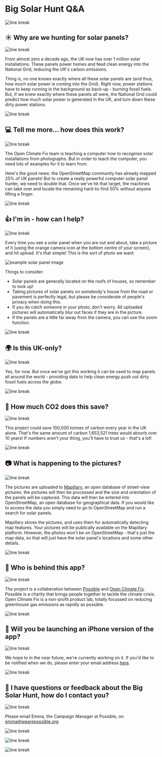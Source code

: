# Big Solar Hunt Q&A

![line break](resource:assets/images/line_break.png)

## :sunny: Why are we hunting for solar panels?

![line break](resource:assets/images/line_break.png)

From almost zero a decade ago, the UK now has over 1 million solar installations. These panels power homes and feed clean energy into the National Grid, reducing the UK's carbon emissions.

Thing is, no one knows exactly where all these solar panels are (and thus, how much solar power is coming into the Grid). Right now, power stations have to keep running in the background as back-up - burning fossil fuels. But, if we knew exactly where these panels all were, the National Grid could predict how much solar power is generated in the UK, and turn down these dirty power stations.

![line break](resource:assets/images/line_break.png)

## :computer: Tell me more... how does this work?

![line break](resource:assets/images/line_break.png)

The Open Climate Fix team is teaching a computer how to recognise solar installations from photographs. But in order to teach the computer, you need lots of examples for it to learn from.

Here's the good news: the OpenStreetMap community has already mapped 25% of UK panels! But to create a really powerful computer solar panel hunter, we need to double that. Once we've hit that target, the machines can take over and locate the remaining hard-to-find 50% without anyone lifting a finger.

![line break](resource:assets/images/line_break.png)

## :+1: I'm in - how can I help?

![line break](resource:assets/images/line_break.png)

Every time you see a solar panel when you are out and about, take a picture of it (using the orange camera icon at the bottom centre of your screen), and hit upload. It's that simple!
This is the sort of photo we want:

![example solar panel image](resource:assets/images/example_solar.jpg)

Things to consider:
- Solar panels are generally located on the roofs of houses, so remember to look up!
- Taking pictures of solar panels on somebody's house from the road or pavement is perfectly legal,
but please be considerate of people's privacy when doing this.
- If you do catch someone in your photo, don't worry. All uploaded pictures will automatically blur out faces if they are in the picture.
- If the panels are a little far away from the camera, you can use the zoom function.

![line break](resource:assets/images/line_break.png)

## :earth_africa: Is this UK-only?

![line break](resource:assets/images/line_break.png)

Yes, for now. But once we've got this working it can be used to map panels all around the world - providing data to help clean energy push out dirty fossil fuels across the globe.

![line break](resource:assets/images/line_break.png)

## :evergreen_tree: How much CO2 does this save?

![line break](resource:assets/images/line_break.png)

This project could save 100,000 tonnes of carbon every year in the UK alone. That's the same amount of carbon 1,653,521 trees would absorb over 10 years! If numbers aren't your thing, you'll have to trust us - that's a lot!

![line break](resource:assets/images/line_break.png)

## :camera: What is happening to the pictures?

![line break](resource:assets/images/line_break.png)

The pictures are uploaded to [Mapillary](https://www.mapillary.com/), an open database of street-view pictures.
the pictures will then be processed and the size and orientation of the panels will be captured. 
This data will then be entered into OpenStreetMap, an open database for geographical data. 
If you would like to access the data you simply need to go to OpenStreetMap and run a search for solar panels.

Mapillary stores the pictures, and uses them for automatically detecting map features.
Your pictures will be publically available on the Mapillary platform. However, the photos won't be on OpenStreetMap -
that's just the map data, so that will just have the solar panel's locations and some other details.

![line break](resource:assets/images/line_break.png)

## :eyes: Who is behind this app?

![line break](resource:assets/images/line_break.png)

The project is a collaberation between [Possible](https://www.wearepossible.org) and [Open Climate Fix](https://openclimatefix.org). Possible is a charity that brings people together to tackle the climate crisis. Open Climate Fix is a non-profit product lab, totally focussed on reducing greenhouse gas emissions as rapidly as possible.

![line break](resource:assets/images/line_break.png)

## :green_apple: Will you be launching an iPhone version of the app?

![line break](resource:assets/images/line_break.png)

We hope to in the near future, we're currently working on it. If you'd like to be notified when we do, please enter your email address [here](https://docs.google.com/forms/d/e/1FAIpQLSerGIxcwwTQR1Eqks_pL5hILa6kJRUlRtRbHxjUcgLu5U6F-Q/viewform).

![line break](resource:assets/images/line_break.png)

## :memo: I have questions or feedback about the Big Solar Hunt, how do I contact you?

![line break](resource:assets/images/line_break.png)

Please email Emma, the Campaign Manager at Possible, on [emma@wearepossible.org](mailto:emma@wearepossible.org).

![line break](resource:assets/images/line_break.png)

![line break](resource:assets/images/line_break.png)

![line break](resource:assets/images/line_break.png)
